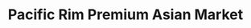 ---
title: "Pacific Rim Premium Asian Market"
url: /portage/pacific-rim-premium-asian-market/
shop: deli
---